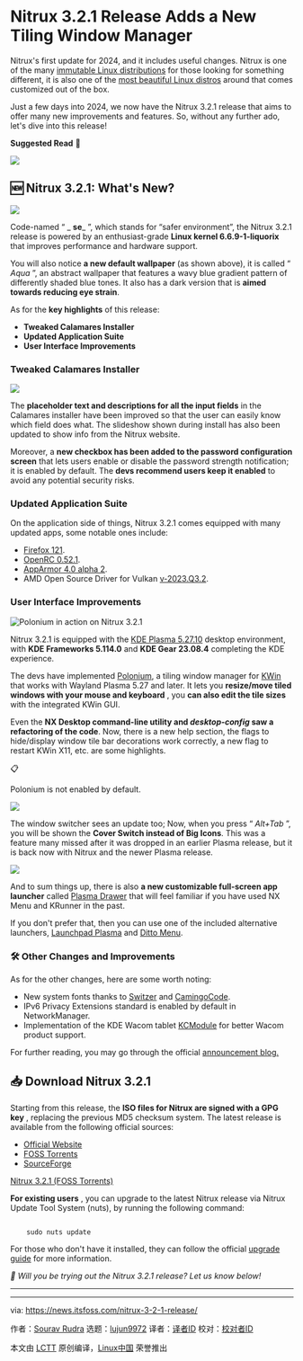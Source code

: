 [#]: subject: "Nitrux 3.2.1 Release Adds a New Tiling Window Manager"
[#]: via: "https://news.itsfoss.com/nitrux-3-2-1-release/"
[#]: author: "Sourav Rudra https://news.itsfoss.com/author/sourav/"
[#]: collector: "lujun9972/lctt-scripts-1700446145"
[#]: translator: " "
[#]: reviewer: " "
[#]: publisher: " "
[#]: url: " "

Nitrux 3.2.1 Release Adds a New Tiling Window Manager
======
Nitrux's first update for 2024, and it includes useful changes.
Nitrux is one of the many [immutable Linux distributions][1] for those looking for something different, it is also one of the [most beautiful Linux distros][2] around that comes customized out of the box.

Just a few days into 2024, we now have the Nitrux 3.2.1 release that aims to offer many new improvements and features. So, without any further ado, let's dive into this release!

**Suggested Read** 📖

![][3]

## 🆕 Nitrux 3.2.1: What's New?

![][4]

Code-named “ _ **se**_ ”, which stands for “safer environment”, the Nitrux 3.2.1 release is powered by an enthusiast-grade **Linux kernel 6.6.9-1-liquorix** that improves performance and hardware support.

You will also notice **a new default wallpaper** (as shown above), it is called “ _Aqua_ ”, an abstract wallpaper that features a wavy blue gradient pattern of differently shaded blue tones. It also has a dark version that is **aimed towards reducing eye strain**.

As for the **key highlights** of this release:

  * **Tweaked Calamares Installer**
  * **Updated Application Suite**
  * **User Interface Improvements**



### Tweaked Calamares Installer

![][5]

The **placeholder text and descriptions for all the input fields** in the Calamares installer have been improved so that the user can easily know which field does what. The slideshow shown during install has also been updated to show info from the Nitrux website.

Moreover, a **new checkbox has been added to the password configuration screen** that lets users enable or disable the password strength notification; it is enabled by default. The **devs recommend users keep it enabled** to avoid any potential security risks.

### Updated Application Suite

On the application side of things, Nitrux 3.2.1 comes equipped with many updated apps, some notable ones include:

  * [Firefox 121][6].
  * [OpenRC 0.52.1][7].
  * [AppArmor 4.0 alpha 2][8].
  * AMD Open Source Driver for Vulkan [v-2023.Q3.2][9].



### User Interface Improvements

![Polonium in action on Nitrux 3.2.1][10]

Nitrux 3.2.1 is equipped with the [KDE Plasma 5.27.10][11] desktop environment, with **KDE Frameworks 5.114.0** and **KDE Gear 23.08.4** completing the KDE experience.

The devs have implemented [Polonium][12], a tiling window manager for [KWin][13] that works with Wayland Plasma 5.27 and later. It lets you **resize/move tiled windows with your mouse and keyboard** , you **can also edit the tile sizes** with the integrated KWin GUI.

Even the **NX Desktop command-line utility and _desktop-config_ saw a refactoring of the code**. Now, there is a new help section, the flags to hide/display window tile bar decorations work correctly, a new flag to restart KWin X11, etc. are some highlights.

📋

Polonium is not enabled by default.

![][14]

The window switcher sees an update too; Now, when you press “ _Alt+Tab_ ”, you will be shown the **Cover Switch instead of Big Icons**. This was a feature many missed after it was dropped in an earlier Plasma release, but it is back now with Nitrux and the newer Plasma release.

![][15]

And to sum things up, there is also **a new customizable full-screen app launcher** called [Plasma Drawer][16] that will feel familiar if you have used NX Menu and KRunner in the past.

If you don't prefer that, then you can use one of the included alternative launchers, [Launchpad Plasma][17] and [Ditto Menu][18].

### 🛠️ Other Changes and Improvements

As for the other changes, here are some worth noting:

  * New system fonts thanks to [Switzer][19] and [CamingoCode][20].
  * IPv6 Privacy Extensions standard is enabled by default in NetworkManager.
  * Implementation of the KDE Wacom tablet [KCModule][21] for better Wacom product support.



For further reading, you may go through the official [announcement blog][22][.][22]

## 📥 Download Nitrux 3.2.1

Starting from this release, the **ISO files for Nitrux are signed with a GPG key** , replacing the previous MD5 checksum system. The latest release is available from the following official sources:

  * [Official Website][23]
  * [FOSS Torrents][24]
  * [SourceForge][25]



[Nitrux 3.2.1 (FOSS Torrents)][24]

**For existing users** , you can upgrade to the latest Nitrux release via Nitrux Update Tool System (nuts), by running the following command:

```

    sudo nuts update

```

For those who don't have it installed, they can follow the official [upgrade guide][26] for more information.

_💬 Will you be trying out the Nitrux 3.2.1 release? Let us know below!_

* * *

--------------------------------------------------------------------------------

via: https://news.itsfoss.com/nitrux-3-2-1-release/

作者：[Sourav Rudra][a]
选题：[lujun9972][b]
译者：[译者ID](https://github.com/译者ID)
校对：[校对者ID](https://github.com/校对者ID)

本文由 [LCTT](https://github.com/LCTT/TranslateProject) 原创编译，[Linux中国](https://linux.cn/) 荣誉推出

[a]: https://news.itsfoss.com/author/sourav/
[b]: https://github.com/lujun9972
[1]: https://itsfoss.com/immutable-linux-distros/
[2]: https://itsfoss.com/beautiful-linux-distributions/
[3]: https://itsfoss.com/content/images/size/w256h256/2022/12/android-chrome-192x192.png
[4]: https://news.itsfoss.com/content/images/2024/01/Nitrux_3.2.1_a.png
[5]: https://news.itsfoss.com/content/images/2024/01/Nitrux_3.2.1_b.png
[6]: https://www.mozilla.org/en-US/firefox/121.0/releasenotes/
[7]: https://github.com/OpenRC/openrc/releases/tag/0.52.1
[8]: https://gitlab.com/apparmor/apparmor/-/releases/v4.0.0-alpha2
[9]: https://github.com/GPUOpen-Drivers/AMDVLK/releases/tag/v-2023.Q3.2
[10]: https://news.itsfoss.com/content/images/2024/01/Nitrux_3.2.1_c.png
[11]: https://kde.org/announcements/plasma/5/5.27.10/
[12]: https://zeroxoneafour.github.io/polonium/
[13]: https://en.wikipedia.org/wiki/KWin
[14]: https://news.itsfoss.com/content/images/2024/01/Nitrux_3.2.1_d.png
[15]: https://news.itsfoss.com/content/images/2024/01/Nitrux_3.2.1_e.png
[16]: https://github.com/P-Connor/plasma-drawer
[17]: https://github.com/adhec/launchpad-plasma
[18]: https://github.com/adhec/dittoMenuKDE
[19]: https://www.fontshare.com/fonts/switzer
[20]: https://janfromm.de/typefaces/camingocode/
[21]: http://projects.kde.org/projects/extragear/base/wacomtablet
[22]: https://nxos.org/changelog/release-announcement-nitrux-3-2-1/
[23]: https://nxos.org/
[24]: https://fosstorrents.com/distributions/nitrux/
[25]: https://sourceforge.net/projects/nitruxos/files/Release/ISO/
[26]: https://nxos.org/tutorial/how-to-upgrade-nitrux/
